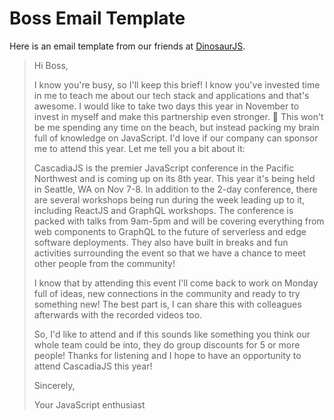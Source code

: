 # Boss Email Template

Here is an email template from our friends at [DinosaurJS](https://dinosaurjs.org/).

<blockquote>

Hi Boss,

I know you're busy, so I'll keep this brief! I know you've invested time in me to teach me about our tech stack and applications and that's awesome. I would like to take two days this year in November to invest in myself and make this partnership even stronger. 💪 This won't be me spending any time on the beach, but instead packing my brain full of knowledge on JavaScript. I'd love if our company can sponsor me to attend this year. Let me tell you a bit about it:

CascadiaJS is the premier JavaScript conference in the Pacific Northwest and is coming up on its 8th year. This year it's being held in Seattle, WA on Nov 7-8. In addition to the 2-day conference, there are several workshops being run during the week leading up to it, including ReactJS and GraphQL workshops. The conference is packed with talks from 9am-5pm and will be covering everything from web components to GraphQL to the future of serverless and edge software deployments. They also have built in breaks and fun activities surrounding the event so that we have a chance to meet other people from the community!

I know that by attending this event I'll come back to work on Monday full of ideas, new connections in the community and ready to try something new! The best part is, I can share this with colleagues afterwards with the recorded videos too.

So, I'd like to attend and if this sounds like something you think our whole team could be into, they do group discounts for 5 or more people! Thanks for listening and I hope to have an opportunity to attend CascadiaJS this year!

Sincerely,

Your JavaScript enthusiast

</blockquote>